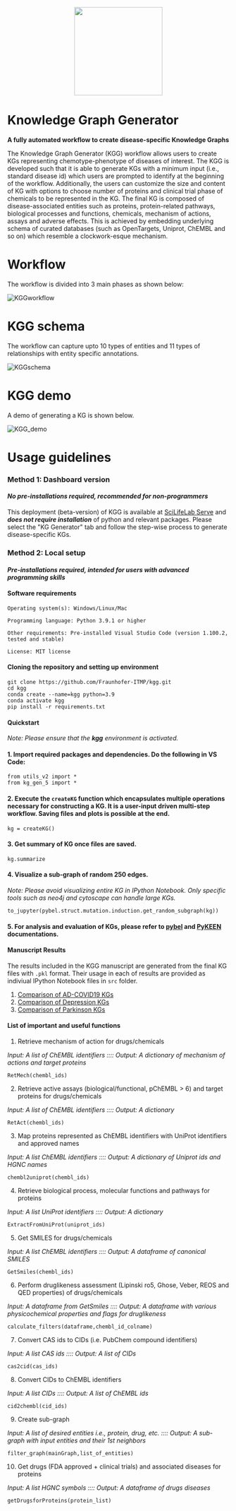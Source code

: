 <p align="center">
  <img style="width: 200; height: 200px;" src="data/misc/KGG.png">
</p>

# Knowledge Graph Generator
**A fully automated workflow to create disease-specific Knowledge Graphs**

The Knowledge Graph Generator (KGG) workflow allows users to create KGs representing chemotype-phenotype of diseases of interest. The KGG is developed such that it is able to generate KGs with a minimum input (i.e., standard disease id) which users are prompted to identify at the beginning of the workflow. Additionally, the users can customize the size and content of KG with options to choose number of proteins and clinical trial phase of chemicals to be represented in the KG. The final KG is composed of disease-associated entities such as proteins, protein-related pathways, biological processes and functions, chemicals, mechanism of actions, assays and adverse effects. This is achieved by embedding underlying schema of curated databases (such as OpenTargets, Uniprot, ChEMBL and so on) which resemble a clockwork-esque mechanism.  

# Workflow

The workflow is divided into 3 main phases as shown below:

![KGGworkflow](https://github.com/Fraunhofer-ITMP/kgg/blob/main/data/manuscript%20figures%20and%20files/Figure%201.png)

# KGG schema

The workflow can capture upto 10 types of entities and 11 types of relationships with entity specific annotations.

![KGGschema](https://github.com/Fraunhofer-ITMP/kgg/blob/main/data/misc/kggSchema.png)

# KGG demo

A demo of generating a KG is shown below.

![KGG_demo](https://github.com/Fraunhofer-ITMP/kgg/blob/main/data/misc/kgg_gif.gif)

# Usage guidelines

### Method 1: Dashboard version
#### *No pre-installations required, recommended for non-programmers* ####
This deployment (beta-version) of KGG is available at [SciLifeLab Serve](https://fraunhofer-itmp-ds-toolkit.serve.scilifelab.se/KG_Generator) and ***does not require installation*** of python and relevant packages. Please select the "KG Generator" tab and follow the step-wise process to generate disease-specific KGs.

### Method 2: Local setup 
#### *Pre-installations required, intended for users with advanced programming skills* ####

#### Software requirements

    Operating system(s): Windows/Linux/Mac
    
    Programming language: Python 3.9.1 or higher
    
    Other requirements: Pre-installed Visual Studio Code (version 1.100.2, tested and stable) 
    
    License: MIT license

#### Cloning the repository and setting up environment

    git clone https://github.com/Fraunhofer-ITMP/kgg.git
    cd kgg
    conda create --name=kgg python=3.9
    conda activate kgg
    pip install -r requirements.txt

#### Quickstart
*Note: Please ensure that the **kgg** environment is activated.*

#### 1. Import required packages and dependencies. Do the following in VS Code: 

    from utils_v2 import *
    from kg_gen_5 import *
    
#### 2. Execute the `createKG` function which encapsulates multiple operations necessary for constructing a KG. It is a user-input driven multi-step workflow. Saving files and plots is possible at the end. 

    kg = createKG()

#### 3. Get summary of KG once files are saved.

    kg.summarize

#### 4. Visualize a sub-graph of random 250 edges. 

*Note: Please avoid visualizing entire KG in IPython Notebook. Only specific tools such as neo4j and cytoscape can handle large KGs.*

    
    to_jupyter(pybel.struct.mutation.induction.get_random_subgraph(kg))

#### 5. For analysis and evaluation of KGs, please refer to [pybel](https://pybel.readthedocs.io/en/latest/index.html) and [PyKEEN](https://github.com/pykeen/pykeen) documentations. 

#### Manuscript Results

The results included in the KGG manuscript are generated from the final KG files with `.pkl` format. Their usage in each of results are provided as indiviual IPython Notebook files in `src` folder.
1. [Comparison of AD-COVID19 KGs](https://github.com/Fraunhofer-ITMP/kgg/blob/main/src/Comparison%20of%20AD-COVID19%20KGs.ipynb)  
2. [Comparison of Depression KGs](https://github.com/Fraunhofer-ITMP/kgg/blob/main/src/Comparison%20of%20Depression%20KGs.ipynb)
3. [Comparison of Parkinson KGs](https://github.com/Fraunhofer-ITMP/kgg/blob/main/src/Comparison%20of%20Parkinson%20KGs.ipynb)

####  List of important and useful functions


1. Retrieve mechanism of action for drugs/chemicals

*Input: A list of ChEMBL identifiers :::: Output: A dictionary of mechanism of actions and target proteins*

    RetMech(chembl_ids)
    
2. Retrieve active assays (biological/functional, pChEMBL > 6) and target proteins for drugs/chemicals

*Input: A list of ChEMBL identifiers :::: Output: A dictionary*
    
    RetAct(chembl_ids) 

3. Map proteins represented as ChEMBL identifiers with UniProt identifiers and approved names

*Input: A list ChEMBL identifiers :::: Output: A dictionary of Uniprot ids and HGNC names*
    
    chembl2uniprot(chembl_ids)

4. Retrieve biological process, molecular functions and pathways for proteins

*Input: A list UniProt identifiers :::: Output: A dictionary*
    
    ExtractFromUniProt(uniprot_ids)
    
5. Get SMILES for drugs/chemicals

*Input: A list ChEMBL identifiers :::: Output: A dataframe of canonical SMILES*
    
    GetSmiles(chembl_ids)

6. Perform druglikeness assessment (Lipinski ro5, Ghose, Veber, REOS and QED properties) of drugs/chemicals
   
*Input: A dataframe from GetSmiles :::: Output: A dataframe with various physicochemical properties and flags for druglikeness*
    
    calculate_filters(dataframe,chembl_id_colname)

7. Convert CAS ids to CIDs (i.e. PubChem compound identifiers)

*Input: A list CAS ids :::: Output: A list of CIDs*
    
    cas2cid(cas_ids)

8. Convert CIDs to ChEMBL identifiers

*Input: A list CIDs  :::: Output: A list of ChEMBL ids*
    
    cid2chembl(cid_ids)

9. Create sub-graph

*Input: A list of desired entities i.e., protein, drug, etc.  :::: Output: A sub-graph with input entities and their 1st neighbors*
    
    filter_graph(mainGraph,list_of_entities)

10. Get drugs (FDA approved + clinical trials) and associated diseases for proteins

*Input: A list HGNC symbols  :::: Output: A dataframe of drugs diseases*

    getDrugsforProteins(protein_list)

